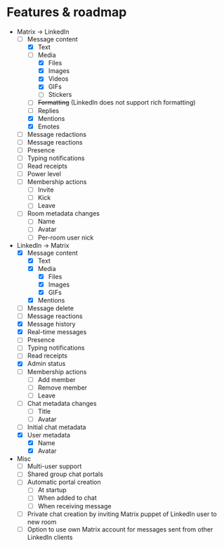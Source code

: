 # Features & roadmap

* Matrix → LinkedIn
  * [ ] Message content
    * [x] Text
    * [ ] Media
      * [x] Files
      * [x] Images
      * [x] Videos
      * [x] GIFs
      * [ ] Stickers
    * [ ] ~~Formatting~~ (LinkedIn does not support rich formatting)
    * [ ] Replies
    * [x] Mentions
    * [x] Emotes
  * [ ] Message redactions
  * [ ] Message reactions
  * [ ] Presence
  * [ ] Typing notifications
  * [ ] Read receipts
  * [ ] Power level
  * [ ] Membership actions
    * [ ] Invite
    * [ ] Kick
    * [ ] Leave
  * [ ] Room metadata changes
    * [ ] Name
    * [ ] Avatar
    * [ ] Per-room user nick
* LinkedIn → Matrix
  * [x] Message content
    * [x] Text
    * [x] Media
      * [x] Files
      * [x] Images
      * [x] GIFs
    * [x] Mentions
  * [ ] Message delete
  * [ ] Message reactions
  * [x] Message history
  * [x] Real-time messages
  * [ ] Presence
  * [ ] Typing notifications
  * [ ] Read receipts
  * [x] Admin status
  * [ ] Membership actions
    * [ ] Add member
    * [ ] Remove member
    * [ ] Leave
  * [ ] Chat metadata changes
    * [ ] Title
    * [ ] Avatar
  * [ ] Initial chat metadata
  * [x] User metadata
    * [x] Name
    * [x] Avatar
* Misc
  * [ ] Multi-user support
  * [ ] Shared group chat portals
  * [ ] Automatic portal creation
    * [ ] At startup
    * [ ] When added to chat
    * [ ] When receiving message
  * [ ] Private chat creation by inviting Matrix puppet of LinkedIn user to new room
  * [ ] Option to use own Matrix account for messages sent from other LinkedIn clients
